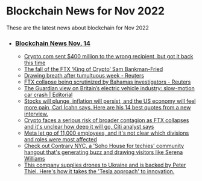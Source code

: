 # Blockchain News for Nov 2022
These are the latest news about blockchain for Nov 2022
- ### [Blockchain News Nov, 14](./14)
    - [Crypto.com sent $400 million to the wrong recipient, but got it back this time](https://www.theverge.com/2022/11/13/23456044/crypto-dot-com-accidentally-sent-400-million-wrong-recipent-ethereum) 
    - [The fall of the FTX ‘King of Crypto’ Sam Bankman-Fried](https://www.bbc.co.uk/news/technology-63612489) 
    - [Drawing breath after tumultuous week - Reuters](https://www.reuters.com/markets/asia/global-markets-view-asia-graphic-2022-11-13/) 
    - [FTX collapse being scrutinized by Bahamas investigators - Reuters](https://www.reuters.com/technology/ftx-collapse-being-scrutinized-by-bahamas-investigators-2022-11-13/) 
    - [The Guardian view on Britain’s electric vehicle industry: slow-motion car crash | Editorial](https://www.theguardian.com/commentisfree/2022/nov/13/the-guardian-view-on-britains-electric-vehicle-industry-slow-motion-car-crash) 
    - [Stocks will plunge, inflation will persist, and the US economy will feel more pain, Carl Icahn says. Here are his 14 best quotes from a new interview.](https://markets.businessinsider.com/news/stocks/icahn-stock-market-inflation-recession-fed-twitter-musk-crypto-ftx-2022-11) 
    - [Crypto faces a serious risk of broader contagion as FTX collapses and it's unclear how deep it will go, Citi analyst says](https://markets.businessinsider.com/news/currencies/sam-bankman-fried-ftx-collapse-markets-contagion-citi-analyst-crypto-2022-11) 
    - [Meta let go of 11,000 employees, and it's not clear which divisions and roles were most affected](https://www.businessinsider.com/meta-facebook-layoff-elon-musk-twitter-sbf-ftx-2022-11) 
    - [Check out Contrary NYC, a 'Soho House for techies' community hangout that's generating buzz and drawing visitors like Serena Williams](https://www.businessinsider.com/contary-nyc-soho-house-techie-hangout-serena-williams-2022-10) 
    - [This company supplies drones to Ukraine and is backed by Peter Thiel. Here's how it takes the 'Tesla approach' to innovation.](https://www.businessinsider.com/drone-maker-supplies-ukraine-tesla-approach-innovation-peter-thiel-2022-11) 
